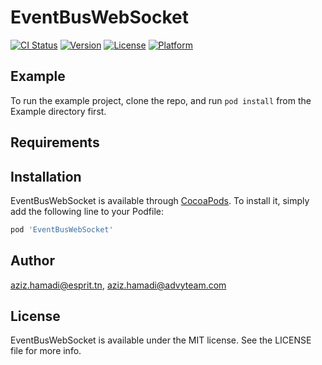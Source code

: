 # EventBusWebSocket

[![CI Status](https://img.shields.io/travis/aziz.hamadi@esprit.tn/EventBusWebSocket.svg?style=flat)](https://travis-ci.org/aziz.hamadi@esprit.tn/EventBusWebSocket)
[![Version](https://img.shields.io/cocoapods/v/EventBusWebSocket.svg?style=flat)](https://cocoapods.org/pods/EventBusWebSocket)
[![License](https://img.shields.io/cocoapods/l/EventBusWebSocket.svg?style=flat)](https://cocoapods.org/pods/EventBusWebSocket)
[![Platform](https://img.shields.io/cocoapods/p/EventBusWebSocket.svg?style=flat)](https://cocoapods.org/pods/EventBusWebSocket)

## Example

To run the example project, clone the repo, and run `pod install` from the Example directory first.

## Requirements

## Installation

EventBusWebSocket is available through [CocoaPods](https://cocoapods.org). To install
it, simply add the following line to your Podfile:

```ruby
pod 'EventBusWebSocket'
```

## Author

aziz.hamadi@esprit.tn, aziz.hamadi@advyteam.com

## License

EventBusWebSocket is available under the MIT license. See the LICENSE file for more info.
